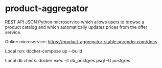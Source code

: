 # product-aggregator
REST API JSON Python microservice which allows users to browse a product catalog and which automatically updates prices from the offer service.

Online microservice: https://product-aggregator-stable.onrender.com/docs

Local run: docker-compose up --build

Local db check: docker exec -it db_postgres psql -U postgres
